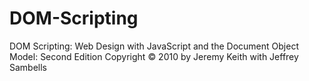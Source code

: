 # DOM-Scripting
DOM Scripting: Web Design with JavaScript and the Document Object Model: Second Edition Copyright © 2010 by Jeremy Keith with Jeffrey Sambells

